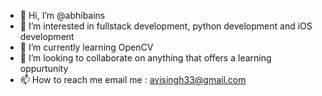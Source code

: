 - 👋 Hi, I’m @abhibains
- 👀 I’m interested in fullstack development, python development and iOS development
- 🌱 I’m currently learning OpenCV
- 💞️ I’m looking to collaborate on anything that offers a learning oppurtunity
- 📫 How to reach me email me : avisingh33@gmail.com

<!---
abhibains/abhibains is a ✨ special ✨ repository because its `README.md` (this file) appears on your GitHub profile.
You can click the Preview link to take a look at your changes.
--->
